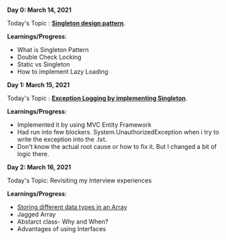 **Day 0: March 14, 2021**

Today's Topic : **[Singleton design pattern](https://github.com/SaiSanthosh97/100DaysOfCode/tree/develop/Singleton%20Pattern)**.

**Learnings/Progress**:
- What is Singleton Pattern
- Double Check Locking
- Static vs Singleton
- How to implement Lazy Loading


**Day 1: March 15, 2021**

Today's Topic : **[Exception Logging by implementing Singleton](https://github.com/SaiSanthosh97/100DaysOfCode/tree/develop/Singleton%20Pattern/EmployeePortal)**.

**Learnings/Progress**:
- Implemented it by using MVC Entity Framework
- Had run into few blockers. System.UnauthorizedException when i try to write the exception into the .txt.
- Don't know the actual root cause or how to fix it. But I changed a bit of logic there.


**Day 2: March 16, 2021**

Today's Topic: Revisiting my Interview experiences 

**Learnings/Progress**:
- [Storing different data types in an Array](https://github.com/SaiSanthosh97/MyStack/tree/develop/InterviewQA/Arrays/Arrays)
- Jagged Array
- Abstarct class- Why and When?
- Advantages of using Interfaces
